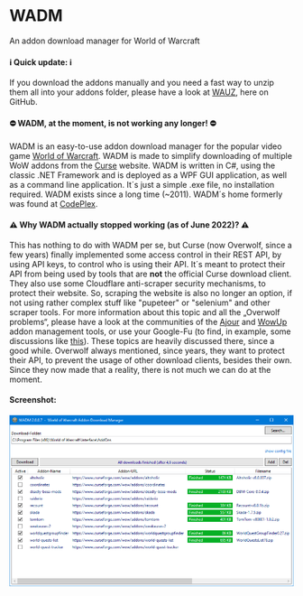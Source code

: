 # WADM
An addon download manager for World of Warcraft

#### ℹ Quick update: ℹ
If you download the addons manually and you need a fast way to unzip them all into your addons folder, please have a look at [WAUZ](https://github.com/mbodm/wauz), here on GitHub.

#### ⛔ WADM, at the moment, is not working any longer! ⛔

WADM is an easy-to-use addon download manager for the popular video game [World of Warcraft](https://worldofwarcraft.com). WADM is made to simplify downloading of multiple WoW addons from the [Curse](https://www.curseforge.com) website. WADM is written in C#, using the classic .NET Framework and is deployed as a WPF GUI application, as well as a command line application. It´s just a simple .exe file, no installation required. WADM exists since a long time (~2011). WADM´s home formerly was found at [CodePlex](http://wadm.codeplex.com).

#### ⚠️ Why WADM actually stopped working (as of June 2022)? ⚠️
This has nothing to do with WADM per se, but Curse (now Overwolf, since a few years) finally implemented some access control in their REST API, by using API keys, to control who is using their API. It´s meant to protect their API from being used by tools that are __not__ the official Curse download client. They also use some Cloudflare anti-scraper security mechanisms, to protect their website. So, scraping the website is also no longer an option, if not using rather complex stuff like "pupeteer" or "selenium" and other scraper tools. For more information about this topic and all the „Overwolf problems“, please have a look at the communities of the [Ajour](https://github.com/ajour/ajour) and [WowUp](https://github.com/WowUp/WowUp) addon management tools, or use your Google-Fu (to find, in example, some discussions like [this](https://github.com/ajour/ajour/issues/746)). These topics are heavily discussed there, since a good while. Overwolf always mentioned, since years, they want to protect their API, to prevent the usage of other download clients, besides their own. Since they now made that a reality, there is not much we can do at the moment.

#### Screenshot:
![alt text](https://github.com/MBODM/WADM/blob/master/SCREENSHOT.png)
